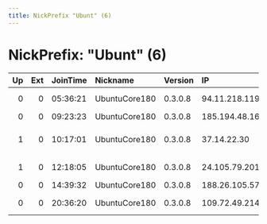 ```yaml
---
title: NickPrefix "Ubunt" (6)
---
```


# NickPrefix: "Ubunt" (6)

|   Up |   Ext | JoinTime   | Nickname      | Version   | IP             | AS                     | CC   |   ORp |   Dirp | OS    | Contact   |   eFamMembers |
|-----:|------:|:-----------|:--------------|:----------|:---------------|:-----------------------|:-----|------:|-------:|:------|:----------|--------------:|
|    0 |     0 | 05:36:21   | UbuntuCore180 | 0.3.0.8   | 94.11.218.119  | Sky UK Limited         | gb   | 45315 |      0 | Linux | None      |             1 |
|    0 |     0 | 09:23:23   | UbuntuCore180 | 0.3.0.8   | 185.194.48.168 | None                   | es   | 46171 |      0 | Linux | None      |             1 |
|    1 |     0 | 10:17:01   | UbuntuCore180 | 0.3.0.8   | 37.14.22.30    | Orange Espagne S.A.U.  | es   | 36651 |      0 | Linux | None      |             1 |
|    1 |     0 | 12:18:05   | UbuntuCore180 | 0.3.0.8   | 24.105.79.201  | Cronomagic Canada Inc. | ca   | 44009 |      0 | Linux | None      |             1 |
|    0 |     0 | 14:39:32   | UbuntuCore180 | 0.3.0.8   | 188.26.105.57  | RCS &amp; RDS          | ro   | 45009 |      0 | Linux | None      |             1 |
|    0 |     0 | 20:36:20   | UbuntuCore180 | 0.3.0.8   | 109.72.49.214  | AVCOM d.o.o.           | rs   | 40357 |      0 | Linux | None      |             1 |
